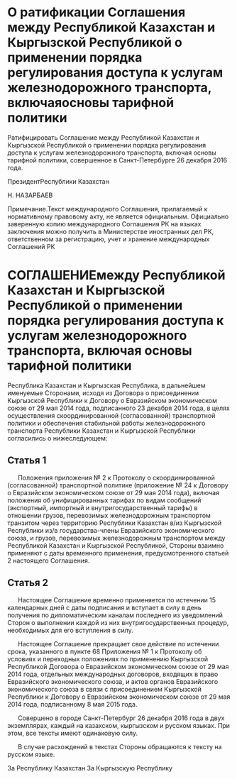 # О ратификации Соглашения между Республикой Казахстан и Кыргызской Республикой о применении порядка регулирования доступа к услугам железнодорожного транспорта, включаяосновы тарифной политики

Ратифицировать Соглашение между Республикой Казахстан и Кыргызской Республикой о применении порядка регулирования доступа к услугам железнодорожного транспорта, включая основы тарифной политики, совершенное в Санкт-Петербурге 26 декабря 2016 года.

ПрезидентРеспублики Казахстан

Н. НАЗАРБАЕВ

Примечание.Текст международного Соглашения, прилагаемый к нормативному правовому акту, не является официальным. Официально заверенную копию международного Соглашения РК на языках заключения можно получить в Министерстве иностранных дел РК, ответственном за регистрацию, учет и хранение международных Соглашений РК

# СОГЛАШЕНИЕмежду Республикой Казахстан и Кыргызской Республикой о применении порядка регулирования доступа к услугам железнодорожного транспорта, включая основы тарифной политики

Республика Казахстан и Кыргызская Республика, в дальнейшем именуемые Сторонами, исходя из Договора о присоединении Кыргызской Республики к Договору о Евразийском экономическом союзе от 29 мая 2014 года, подписанного 23 декабря 2014 года, в целях осуществления скоординированной (согласованной) транспортной политики и обеспечения стабильной работы железнодорожного транспорта Республики Казахстан и Кыргызской Республики согласились о нижеследующем:

## Статья 1

       Положения приложения № 2 к Протоколу о скоординированной (согласованной) транспортной политике (приложение № 24 к Договору о Евразийском экономическом союзе от 29 мая 2014 года), включая положения об унифицированных тарифах по видам сообщений (экспортный, импортный и внутригосударственный тарифы) в отношении грузов, перевозимых железнодорожным транспортом транзитом через территорию Республики Казахстан в/из Кыргызской Республики из/в государства-члены Евразийского экономического союза, и грузов, перевозимых железнодорожным транспортом между Республикой Казахстан и Кыргызской Республикой, Стороны взаимно применяют с даты временного применения, предусмотренного статьей 2 настоящего Соглашения.

## Статья 2

      Настоящее Соглашение временно применяется по истечении 15 календарных дней с даты подписания и вступает в силу в день получения по дипломатическим каналам последнего из уведомлений Сторон о выполнении каждой из них внутригосударственных процедур, необходимых для его вступления в силу.

       Настоящее Соглашение прекращает свое действие по истечении срока, указанного в пункте 68 Приложения № 1 к Протоколу об условиях и переходных положениях по применению Кыргызской Республикой Договора о Евразийском экономическом союзе от 29 мая 2014 года, отдельных международных договоров, входящих в право Евразийского экономического союза, и актов органов Евразийского экономического союза в связи с присоединением Кыргызской Республики к Договору о Евразийском экономическом союзе от 29 мая 2014 года, подписанному 8 мая 2015 года.

      Совершено в городе Санкт-Петербург 26 декабря 2016 года в двух экземплярах, каждый на казахском, кыргызском и русском языках. При этом, все тексты имеют одинаковую силу.

      В случае расхождений в текстах Стороны обращаются к тексту на русском языке.

За Республику Казахстан          За Кыргызскую Республику

